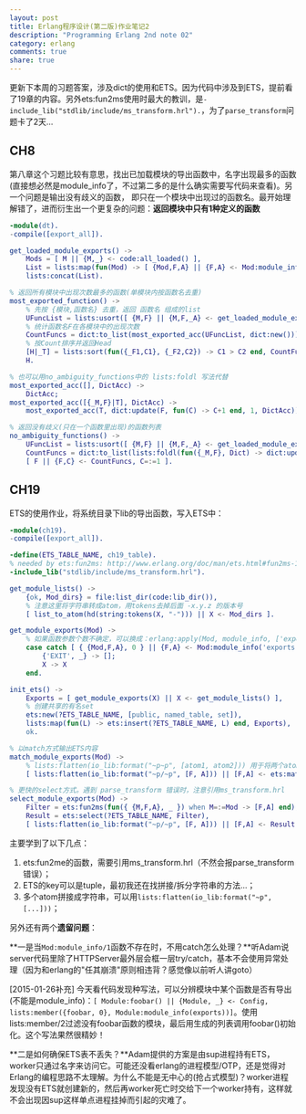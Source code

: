 ```yaml
---
layout: post
title: Erlang程序设计(第二版)作业笔记2
description: "Programming Erlang 2nd note 02"
category: erlang
comments: true
share: true
---
```


更新下本周的习题答案，涉及dict的使用和ETS。因为代码中涉及到ETS，提前看了19章的内容。另外ets:fun2ms使用时最大的教训，是`-include_lib("stdlib/include/ms_transform.hrl").`，为了`parse_transform`问题卡了2天...

## CH8

第八章这个习题比较有意思，找出已加载模块的导出函数中，名字出现最多的函数(直接想必然是module_info了，不过第二多的是什么确实需要写代码来查看)。另一个问题是输出没有歧义的函数，
即只在一个模块中出现过的函数名。最开始理解错了，进而衍生出一个更复杂的问题：**返回模块中只有1种定义的函数**

~~~erlang
-module(dt).
-compile([export_all]).

get_loaded_module_exports() ->
	Mods = [ M || {M,_} <- code:all_loaded() ],
	List = lists:map(fun(Mod) -> [ {Mod,F,A} || {F,A} <- Mod:module_info('exports') ] end, Mods),
	lists:concat(List).

% 返回所有模块中出现次数最多的函数(单模块内按函数名去重)
most_exported_function() ->
	% 先按 {模块,函数名} 去重，返回 函数名 组成的list
	UFuncList = lists:usort([ {M,F} || {M,F,_A} <- get_loaded_module_exports() ]),
	% 统计函数名F在各模块中的出现次数
	CountFuncs = dict:to_list(most_exported_acc(UFuncList, dict:new())),
	% 按Count排序并返回Head
	[H|_T] = lists:sort(fun({_F1,C1}, {_F2,C2}) -> C1 > C2 end, CountFuncs),
	H.

% 也可以用no_ambiguity_functions中的 lists:foldl 写法代替
most_exported_acc([], DictAcc) ->
	DictAcc;
most_exported_acc([{_M,F}|T], DictAcc) ->
	most_exported_acc(T, dict:update(F, fun(C) -> C+1 end, 1, DictAcc)).

% 返回没有歧义(只在一个函数里出现)的函数列表
no_ambiguity_functions() ->
	UFuncList = lists:usort([ {M,F} || {M,F,_A} <- get_loaded_module_exports() ]),
	CountFuncs = dict:to_list(lists:foldl(fun({_M,F}, Dict) -> dict:update(F, fun(C) -> C+1 end, 1, Dict) end, dict:new(), UFuncList)),
	[ F || {F,C} <- CountFuncs, C=:=1 ].
~~~

## CH19

ETS的使用作业，将系统目录下lib的导出函数，写入ETS中：

~~~erlang
-module(ch19).
-compile([export_all]).

-define(ETS_TABLE_NAME, ch19_table).
% needed by ets:fun2ms: http://www.erlang.org/doc/man/ets.html#fun2ms-1
-include_lib("stdlib/include/ms_transform.hrl").

get_module_lists() ->
	{ok, Mod_dirs} = file:list_dir(code:lib_dir()),
	% 注意这里将字符串转成atom，用tokens去掉后面 -x.y.z 的版本号
	[ list_to_atom(hd(string:tokens(X, "-"))) || X <- Mod_dirs ].

get_module_exports(Mod) ->
	% 如果函数参数个数不确定，可以换成：erlang:apply(Mod, module_info, ['exports'])
	case catch [ { {Mod,F,A}, 0 } || {F,A} <- Mod:module_info('exports'), F=/=module_info ] of
		{'EXIT', _} -> [];
		X -> X
	end.

init_ets() ->
	Exports = [ get_module_exports(X) || X <- get_module_lists() ],
	% 创建共享的有名set
	ets:new(?ETS_TABLE_NAME, [public, named_table, set]),
	lists:map(fun(L) -> ets:insert(?ETS_TABLE_NAME, L) end, Exports),
	ok.

% 以match方式输出ETS内容
match_module_exports(Mod) ->
	% lists:flatten(io_lib:format("~p~p", [atom1, atom2])) 用于将两个atom拼接为字符串
	[ lists:flatten(io_lib:format("~p/~p", [F, A])) || [F,A] <- ets:match(?ETS_TABLE_NAME, { {Mod,'$1','$2'}, '_' })].

% 更快的select方式。遇到 parse_transform 错误时，注意引用ms_transform.hrl
select_module_exports(Mod) ->
	Filter = ets:fun2ms(fun({ {M,F,A}, _ }) when M=:=Mod -> [F,A] end),
	Result = ets:select(?ETS_TABLE_NAME, Filter),
	[ lists:flatten(io_lib:format("~p/~p", [F, A])) || [F,A] <- Result ].
~~~

主要学到了以下几点：

1. ets:fun2me的函数，需要引用ms_transform.hrl（不然会报parse_transform错误）；
2. ETS的key可以是tuple，最初我还在找拼接/拆分字符串的方法...；
3. 多个atom拼接成字符串，可以用`lists:flatten(io_lib:format("~p", [...]))`；

另外还有两个**遗留问题**：

**一是当`Mod:module_info/1`函数不存在时，不用catch怎么处理？**听Adam说server代码里除了HTTPServer最外层会框一层try/catch，基本不会使用异常处理（因为和erlang的"任其崩溃"原则相违背？感觉像以前听人讲goto）

[2015-01-26补充] 今天看代码发现种写法，可以分辨模块中某个函数是否有导出(不能是module_info)：`[ Module:foobar() || {Module, _} <- Config, lists:member({foobar, 0}, Module:module_info(exports))]`。使用lists:member/2过滤没有foobar函数的模块，最后用生成的列表调用foobar()初始化。这个写法果然很精妙！

**二是如何确保ETS表不丢失？**Adam提供的方案是由sup进程持有ETS，worker只通过名字来访问它。可能还没看erlang的进程模型/OTP，还是觉得对Erlang的编程思路不太理解。为什么不能是无中心的(抢占式模型)？worker进程发现没有ETS就创建新的，然后再worker死亡时交给下一个worker持有，这样就不会出现因sup这样单点进程挂掉而引起的灾难了。
